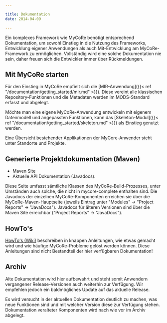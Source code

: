 ```yaml
---

title: Dokumentation
date: 2014-04-09

---
```


Ein komplexes Framework wie MyCoRe benötigt entsprechend Dokumentation, um sowohl Einstieg in die Nutzung des Frameworks, Entwicklung eigener Anwendungen als auch Mit-Entwicklung am MyCoRe-Framework zu ermöglichen. Vollständig wird eine solche Dokumentation nie sein, daher freuen sich die Entwickler immer über Rückmeldungen. 

## Mit MyCoRe starten

Für den Einstieg in MyCoRe empfielt sich die [MIR-Anwendung]({{< ref "/documentation/getting_started/mir.md" >}}). Diese vereint alle klassischen Repository-Funktionen und die Metadaten werden im MODS-Standard erfasst und abgelegt.

Möchte man eine eigene MyCoRe-Anwendung entwickeln mit eigenem Datenmodell und angepassten Funktionen, kann das [Skeleton-Modul]({{< ref "/documentation/getting_started/skeleton.md" >}}) als Einstieg genutzt werden.

Eine Übersicht bestehender Applikationen der MyCore-Anwender steht unter Standorte und Projekte.

## Generierte Projektdokumentation (Maven)

* Maven Site
* Aktuelle API Dokumentation (Javadocs).

Diese Seite umfasst sämtliche Klassen des MyCoRe-Build-Prozesses, unter Umständen auch solche, die nicht in mycore-complete enthalten sind.
Die Javadocs der einzelnen MyCoRe-Komponenten erreichen sie über die MyCoRe-Maven-Hauptseite (jeweils Eintrag unter "Modules" -> "Project Reports" -> "JavaDocs").
Javadocs für älteren Versionen sind über die Maven Site erreichbar ("Project Reports" -> "JavaDocs").

## HowTo's

[HowTo's (Wiki)](http://cmswiki.rrz.uni-hamburg.de/hummel/MyCoRe/Dokumentation/HowTo) beschreiben in knappen Anleitungen, wie etwas gemacht wird und wie häufige MyCoRe-Probleme gelöst werden können. Diese Anleitungen sind nicht Bestandteil der hier verfügbaren Dokumentation!

## Archiv

Alte Dokumentation wird hier aufbewahrt und steht somit Anwendern vergangener Release-Versionen auch weiterhin zur Verfügung. Wir empfehlen jedoch ein baldmögliches Update auf das aktuelle Release.

Es wird versucht in der aktuellen Dokumentation deutlich zu machen, was neue Funktionen sind und mit welcher Version diese zur Verfügung stehen. Dokumentation veralteter Komponenten wird nach wie vor im Archiv abgelegt.